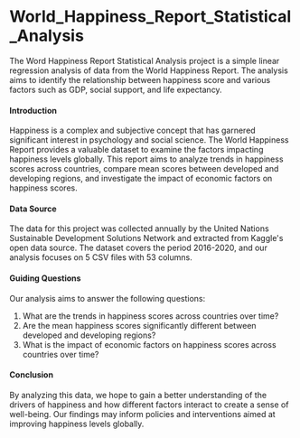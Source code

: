 # World_Happiness_Report_Statistical_Analysis
The Word Happiness Report Statistical Analysis project is a simple linear regression analysis of data from the World Happiness Report. The analysis aims to identify the relationship between happiness score and various factors such as GDP, social support, and life expectancy.

#### Introduction

Happiness is a complex and subjective concept that has garnered significant interest in psychology and social science. The World Happiness Report provides a valuable dataset to examine the factors impacting happiness levels globally. This report aims to analyze trends in happiness scores across countries, compare mean scores between developed and developing regions, and investigate the impact of economic factors on happiness scores.

#### Data Source

The data for this project was collected annually by the United Nations Sustainable Development Solutions Network and extracted from Kaggle's open data source. The dataset covers the period 2016-2020, and our analysis focuses on 5 CSV files with 53 columns.

#### Guiding Questions

Our analysis aims to answer the following questions:

1. What are the trends in happiness scores across countries over time?
2. Are the mean happiness scores significantly different between developed and developing regions?
3. What is the impact of economic factors on happiness scores across countries over time?

#### Conclusion

By analyzing this data, we hope to gain a better understanding of the drivers of happiness and how different factors interact to create a sense of well-being. Our findings may inform policies and interventions aimed at improving happiness levels globally.

